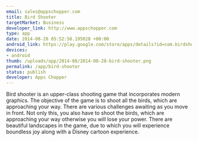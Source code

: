 ```yaml
--- 
email: sales@appschopper.com
title: Bird Shooter
targetMarket: Business
developer_link: http://www.appschopper.com
type: app
date: 2014-08-28 05:52:58.195028 +00:00
android_link: https://play.google.com/store/apps/details?id=com.birdshooter.activities
devices: 
- android
thumb: /uploads/app/2014-08/2014-08-28-bird-shooter.png
permalink: /app/bird-shooter
status: publish
developer: Apps Chopper
---
```


Bird shooter is an upper-class shooting game that incorporates modern graphics. The objective of the game is to shoot all the birds, which are approaching your way. There are various challenges awaiting as you move in front. Not only this, you also have to shoot the birds, which are approaching your way otherwise you will lose your power. There are beautiful landscapes in the game, due to which you will experience boundless joy along with a Disney cartoon experience. 
